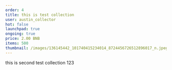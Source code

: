 ```yaml
---
order: 4
title: this is test collection
user: austin_collector
hot: false
launchpad: true
ongoing: true
price: 2.00 BNB
items: 500
thumbnail: /images/136145442_101740415234014_8724456726512896017_n.jpeg
---
```

this is second test collection 123